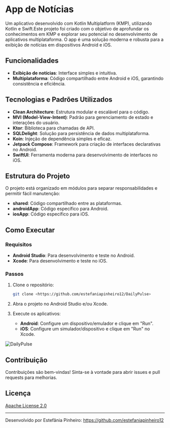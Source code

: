 # App de Notícias

Um aplicativo desenvolvido com Kotlin Multiplatform (KMP), utilizando Kotlin e Swift.Este projeto foi criado com o objetivo de aprofundar os conhecimentos em KMP e explorar seu potencial no desenvolvimento de aplicativos multiplataforma. O app é uma solução moderna e robusta para a exibição de notícias em dispositivos Android e iOS.

## Funcionalidades
- **Exibição de notícias**: Interface simples e intuitiva.
- **Multiplataforma**: Código compartilhado entre Android e iOS, garantindo consistência e eficiência.

## Tecnologias e Padrões Utilizados

- **Clean Architecture**: Estrutura modular e escalável para o código.
- **MVI (Model-View-Intent)**: Padrão para gerenciamento de estado e interações do usuário.
- **Ktor**: Biblioteca para chamadas de API.
- **SQLDelight**: Solução para persistência de dados multiplataforma.
- **Koin**: Injeção de dependência simples e eficaz.
- **Jetpack Compose**: Framework para criação de interfaces declarativas no Android.
- **SwiftUI**: Ferramenta moderna para desenvolvimento de interfaces no iOS.

## Estrutura do Projeto
O projeto está organizado em módulos para separar responsabilidades e permitir fácil manutenção:

- **shared**: Código compartilhado entre as plataformas.
- **androidApp**: Código específico para Android.
- **iosApp**: Código específico para iOS.

## Como Executar

### Requisitos
- **Android Studio**: Para desenvolvimento e teste no Android.
- **Xcode**: Para desenvolvimento e teste no iOS.

### Passos

1. Clone o repositório:
   ```bash
   git clone <https://github.com/estefaniapinheiro12/DailyPulse>
   ```

2. Abra o projeto no Android Studio e/ou Xcode.

3. Execute os aplicativos:
   - **Android**: Configure um dispositivo/emulador e clique em "Run".
   - **iOS**: Configure um simulador/dispositivo e clique em "Run" no Xcode.

![DailyPulse](https://github.com/user-attachments/assets/2b64505b-1b33-41dc-b727-dfa75d7518ac)


## Contribuição
Contribuições são bem-vindas! Sinta-se à vontade para abrir issues e pull requests para melhorias.

## Licença
[Apache License 2.0](LICENSE)

---
Desenvolvido por Estefânia Pinheiro: https://github.com/estefaniapinheiro12

